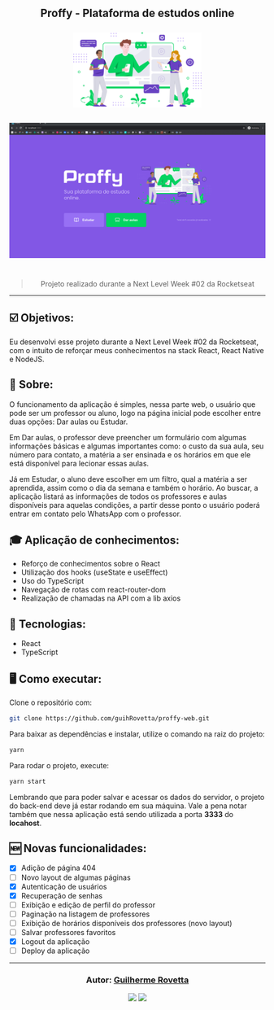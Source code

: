 <h2 align="center">
Proffy - Plataforma de estudos online
<br/>
<br/>
<img src="./src/assets/images/landing.svg" width="50%">
<br/>

<br/>
<div style="display:flex">
<img src="./src/assets/videos/proffy-web-demo.gif" width="100%">
</div>
<br/>

</h2>

<blockquote align="center">
  Projeto realizado durante a Next Level Week #02 da Rocketseat
</blockquote>

<hr/>

## :ballot_box_with_check: Objetivos:

Eu desenvolvi esse projeto durante a Next Level Week #02 da Rocketseat, com o intuito de reforçar meus conhecimentos na stack React, React Native e NodeJS.

## :book: Sobre:

O funcionamento da aplicação é simples, nessa parte web, o usuário que pode ser um professor ou aluno, logo na página inicial pode escolher entre duas opções: Dar aulas ou Estudar.

Em Dar aulas, o professor deve preencher um formulário com algumas informações básicas e algumas importantes como: o custo da sua aula, seu número para contato, a matéria a ser ensinada e os horários em que ele está disponível para lecionar essas aulas.

Já em Estudar, o aluno deve escolher em um filtro, qual a matéria a ser aprendida, assim como o dia da semana e também o horário. Ao buscar, a aplicação listará as informações de todos os professores e aulas disponíveis para aquelas condições, a partir desse ponto o usuário poderá entrar em contato pelo WhatsApp com o professor.

## 🎓 Aplicação de conhecimentos:

- Reforço de conhecimentos sobre o React
- Utilização dos hooks (useState e useEffect)
- Uso do TypeScript
- Navegação de rotas com react-router-dom
- Realização de chamadas na API com a lib axios

## 🚀 Tecnologias:

- React
- TypeScript

## 🖥️ Como executar:

Clone o repositório com:

```bash
git clone https://github.com/guihRovetta/proffy-web.git
```

Para baixar as dependências e instalar, utilize o comando na raiz do projeto:

```bash
yarn
```

Para rodar o projeto, execute:

```bash
yarn start
```

Lembrando que para poder salvar e acessar os dados do servidor, o projeto do back-end deve já estar rodando em sua máquina. Vale a pena notar também que nessa aplicação está sendo utilizada a porta <strong>3333</strong> do <strong>locahost</strong>.

## :new: Novas funcionalidades:

- [x] Adição de página 404
- [ ] Novo layout de algumas páginas
- [x] Autenticação de usuários
- [x] Recuperação de senhas
- [ ] Exibição e edição de perfil do professor
- [ ] Paginação na listagem de professores
- [ ] Exibição de horários disponíveis dos professores (novo layout)
- [ ] Salvar professores favoritos
- [x] Logout da aplicação
- [ ] Deploy da aplicação

---

<h3 align="center">
Autor: <a alt="Guilherme Rovetta" href="https://github.com/guihRovetta">Guilherme Rovetta</a>
</h3>

<p align="center">

  <a alt="Guilherme de Almeida Rovetta Linkedin" href="https://www.linkedin.com/in/guilherme-rovetta-381a89b0">
  <img src="https://img.shields.io/badge/LinkedIn-Guilherme%20Rovetta-blue?logo=linkedin"/></a>
  <a alt="Guilherme de Almeida Rovetta GitHub" href="https://github.com/guihRovetta">
  <img src="https://img.shields.io/badge/GitHub-guihRovetta-lightgrey?logo=github"/></a>

</p>
